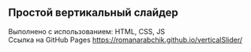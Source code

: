 ## Простой вертикальный слайдер <br/>
Выполнено с использованием: HTML, CSS, JS<br/>
Ссылка на GitHub Pages https://romanarabchik.github.io/verticalSlider/